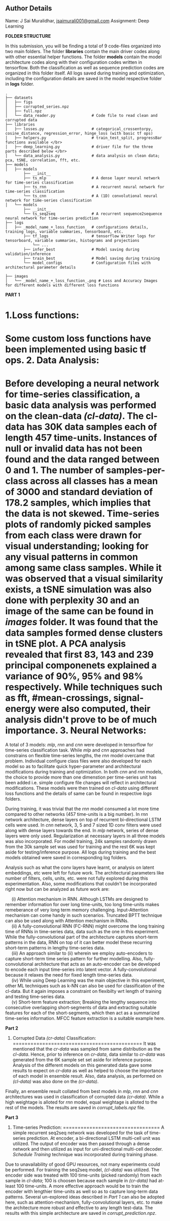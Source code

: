 ## Author Details

Name: J Sai Muralidhar, jsaimurali001@gmail.com
Assignment: Deep Learning


**FOLDER STRUCTURE** 

In this submission, you will be finding a total of 9 code-files organized into two main folders. The folder **libraries** contain the main driver codes along with other essential helper functions. The folder **models** contain the model architecture codes along with their configuration codes written in tensorflow. Both the classification as well as sequence prediction codes are organized in this folder itself. All logs saved during training and optimization, including the configuration details are saved in the model respective folder in **logs** folder.

    .
    ├── datasets
    │   ├── figs
    │   ├── corrupted_series.npz
    │   ├── full.npz
    │   └── data_reader.py                # Code file to read clean and corrupted data
    ├── libraries
    │   ├── losses.py                     # categorical_crossentorpy, cosine_distance, regression_error, hinge_loss (with basic tf ops) 
    │   ├── helpers.py                    # train_test_split, progressBar functions available </br>
    │   ├── deep_learning.py              # driver file for the three parts described below </br>
    │   └── data_analysis.py              # data analysis on clean data; pca, tSNE, correlation, fft, etc.
    ├── models
    │	├── models
    		├── __init__
    		├── ts_mlp                    # A dense layer neural network for time-series classification
    		├── ts_rnn                    # A recurrent neural network for time-series classification
    		└── ts_cnn                    # A (1D) convolutional neural network for time-series classification
    │	└── models
    		├── __init__
    		└── ts_seq2seq                # A recurrent sequence2sequence neural network for time-series prediction
    ├── logs
    │	├── _model_name_+_loss_function_  # configurations details, training logs, variable summaries, tensorboard, etc.
    		├── tf_logs                   # tensorflow Writer logs for tensorboard, variable summaries, histograms and projections
            	└── ...
    		├── infer_best                # Model saving during validation/inference
    		├── train_best                # Model saving during training
    		└── model_configs             # Configuration files with architectural parameter details 
            
    ├── images
    │   └── _model_name_+_loss_function_.png # Loss and Accuracy Images for different models with different loss functions


**PART 1** 

1.Loss functions:
=================
Some custom loss functions have been implemented using basic tf ops.
2. Data Analysis:
=================
Before developing a neural network for time-series classification, a basic data analysis was performed on the clean-data *(cl-data)*. The cl-data has 30K data samples each of length 457 time-units. Instances of null or invalid data has not been found and the data ranged between 0 and 1. The number of samples-per-class across all classes has a mean of 3000 and standard deviation of 178.2 samples, which implies that the data is not skewed. Time-series plots of randomly picked samples from each class were drawn for visual understanding; looking for any visual patterns in common among same class samples. While it was observed that a visual similarity exists, a tSNE simulation was also done with perplexity 30 and an image of the same can be found in *images* folder. It was found that the data samples formed dense clusters in tSNE plot. A PCA analysis revealed that first 83, 143 and 239 principal componenets explained a variance of 90%, 95% and 98% respectively. While techniques such as fft, #mean-crossings, signal-energy were also computed, their analysis didn't prove to be of much importance. 
3. Neural Networks:
===================
A total of 3 models: *mlp*, *rnn* and *cnn* were developed in tensorflow for time-series classification task. While *mlp* and *cnn* approaches had constrains on flexible time-series lengths, the *rnn* model overcame that problem. Individual configure class files were also developed for each model so as to facilitate quick hyper-parameter and architectural modifications during training and optimization. In both *cnn* and *rnn* models, the choice to provide more than one dimenstion per time-series unit has been added i.e. simple configure file changes will reflect in architectural modifications. These models were then trained on *cl-data* using different loss functions and the details of same can be found in respective *logs* folders.

During training, it was trivial that the *rnn* model consumed a lot more time compared to other networks (457 time-units is a big number). In *rnn* network architecture, dense layers on top of recurrent bi-directional LSTM cells were used. In *cnn* network, 3, 5 and 7 sized 1D conv filters were used along with dense layers towards the end. In *mlp* network, series of dense layers were only used. Regularization at necessary layers in all three models was also incorporated. For model training, 24k samples randomly drawn from the 30k sample set was used for training and the rest 6K was kept aside for testing/inference purpose. All logs during training and the best models obtained were saved in corresponding log folders.

Analysis such as what the conv layers have learnt, or analysis on latent embeddings, etc were left for future work. The architectural parameters like number of filters, cells, units, etc. were not fully explored during this experimentation. Also, some modifications that couldn't be incorporated right now but can be analyzed as future work are:

&nbsp;&nbsp;&nbsp;&nbsp; (i) Attention mechanism in RNN. Although LSTMs are designed to remember information for over long time-units, too long time-units makes remeberance of very long term memory challenging. Input-Attention mechanism can come handy in such scenarios. Truncated BPTT technique can also be used along with Attention mechanism in RNNs. </br>
&nbsp;&nbsp;&nbsp;&nbsp; (ii) A fully-convolutional RNN (FC-RNN) might overcome the long training time of RNNs in time-series data, data such as the one in this experiment. While the fully-convolutional part of the architecture captures short-term patterns in the data, RNN on top of it can better model these recurring short-term patterns in lengthy time-series data. </br>
&nbsp;&nbsp;&nbsp;&nbsp; (iii) An approach similar to (ii) wherein we employ auto-encoders to capture short-term time series pattern for further modelling. Also, fully-convolutional architecture that acts as an auto-encoder can be developed to encode each input time-series into latent vector. A fully-convolutional because it relaxes the need for fixed length time-series data. </br>
&nbsp;&nbsp;&nbsp;&nbsp; (iv) While using Deep Learning was the main objective in this experiment, other ML techniques such as k-NN can also be used for classification of the cl-data. But it again imposes a constraint on flexibilty wrt length of training and testing time-series data. </br>
&nbsp;&nbsp;&nbsp;&nbsp; (v) Short-term feature extraction; Breaking the lengthy sequence into consecutive overlapping short-segments of data and extracting suitable features for each of the short-segments, which then act as a summarized time-series information. MFCC feature extraction is a suitable example here. </br>
    
**Part 2**
1. Corrupted Data *(cr-data)* Classification:
============================================
It was mentioned that the *cr-data* was sampled from same distribution as the *cl-data*. Hence, prior to inference on *cr-data*, data similar to *cr-data* was generated from the 6K sample set set aside for inference purpose. Analysis of the different models on this generated data gave some results to expect on *cr-data* as well as helped to choose the importance of each model in ensemble result. Also, data analysis, as performed on *(cl-data)* was also done on the *(cr-data)*.

Finally, an ensemble result collated from best models in *mlp*, *rnn* and *cnn* architectures was used in classification of corrupted data *(cr-data)*. While a high weightage is alloted for *rnn* model, equal weightage is alloted to the rest of the models. The results are saved in *corrupt_labels.npz* file.

**Part 3**
1. Time-series Prediction:
=================================
A simple recurrent seq2seq network was developed for the task of time-series prediction. At encoder, a bi-directional LSTM multi-cell unit was utilized. The output of encoder was then passed through a dense network and then utilized as input for uni-directional multi-cell decoder. *Schedule Training* technique was incorporated during training phase. 

Due to unavailability of good GPU resources, not many experiments could be performed. For training the seq2seq model, *(cl-data)* was utilized.  The encoder side was treated with 100 time-units (picked randomly) from each sample in *cl-data*; 100 is choosen because each sample in *(cr-data)* had at-least 100 time-units. A more effective approach would be to train the encoder with lengthier time-units as well so as to capture long-term data patterns. Several un-explored ideas described in *Part 1* can also be adopted here, such as attention-mechanism, fully-convolutional layers, etc. to make the architecture more robust and effective to any length test-data. The results with this simple architecture are saved in *corrupt_prediction.npz*.
